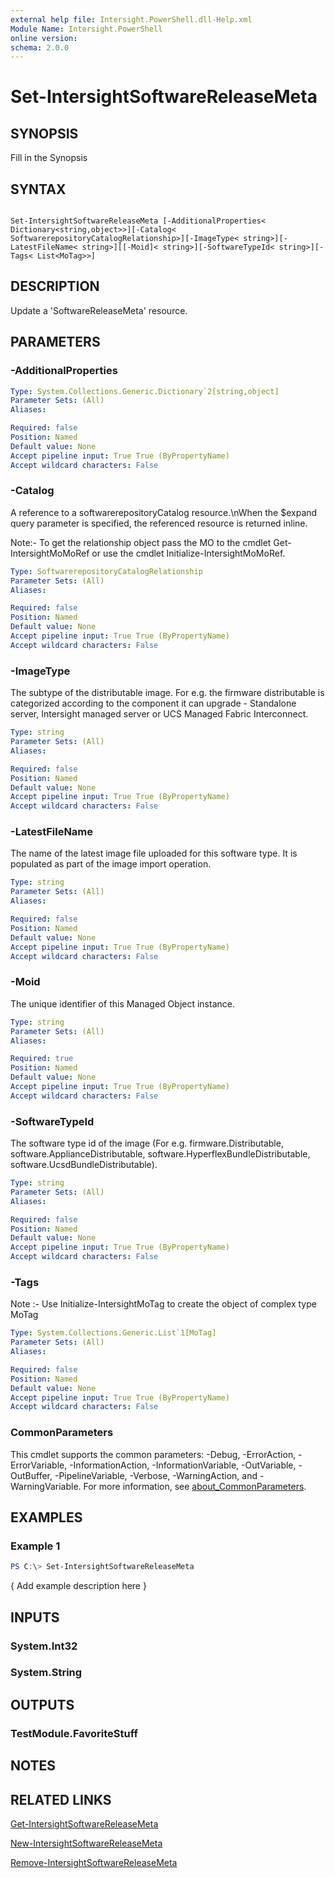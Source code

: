 ```yaml
---
external help file: Intersight.PowerShell.dll-Help.xml
Module Name: Intersight.PowerShell
online version:
schema: 2.0.0
---
```


# Set-IntersightSoftwareReleaseMeta

## SYNOPSIS
Fill in the Synopsis

## SYNTAX

```

Set-IntersightSoftwareReleaseMeta [-AdditionalProperties< Dictionary<string,object>>][-Catalog< SoftwarerepositoryCatalogRelationship>][-ImageType< string>][-LatestFileName< string>][[-Moid]< string>][-SoftwareTypeId< string>][-Tags< List<MoTag>>]

```

## DESCRIPTION
Update a &apos;SoftwareReleaseMeta&apos; resource.

## PARAMETERS

### -AdditionalProperties


```yaml
Type: System.Collections.Generic.Dictionary`2[string,object]
Parameter Sets: (All)
Aliases:

Required: false
Position: Named
Default value: None
Accept pipeline input: True True (ByPropertyName)
Accept wildcard characters: False
```

### -Catalog
A reference to a softwarerepositoryCatalog resource.\nWhen the $expand query parameter is specified, the referenced resource is returned inline.

 Note:- To get the relationship object pass the MO to the cmdlet Get-IntersightMoMoRef 
or use the cmdlet Initialize-IntersightMoMoRef.

```yaml
Type: SoftwarerepositoryCatalogRelationship
Parameter Sets: (All)
Aliases:

Required: false
Position: Named
Default value: None
Accept pipeline input: True True (ByPropertyName)
Accept wildcard characters: False
```

### -ImageType
The subtype of the distributable image. For e.g. the firmware distributable is categorized according to the component it can upgrade - Standalone server, Intersight managed server or UCS Managed Fabric Interconnect.

```yaml
Type: string
Parameter Sets: (All)
Aliases:

Required: false
Position: Named
Default value: None
Accept pipeline input: True True (ByPropertyName)
Accept wildcard characters: False
```

### -LatestFileName
The name of the latest image file uploaded for this software type. It is populated as part of the image import operation.

```yaml
Type: string
Parameter Sets: (All)
Aliases:

Required: false
Position: Named
Default value: None
Accept pipeline input: True True (ByPropertyName)
Accept wildcard characters: False
```

### -Moid
The unique identifier of this Managed Object instance.

```yaml
Type: string
Parameter Sets: (All)
Aliases:

Required: true
Position: Named
Default value: None
Accept pipeline input: True True (ByPropertyName)
Accept wildcard characters: False
```

### -SoftwareTypeId
The software type id of the image (For e.g. firmware.Distributable, software.ApplianceDistributable, software.HyperflexBundleDistributable, software.UcsdBundleDistributable).

```yaml
Type: string
Parameter Sets: (All)
Aliases:

Required: false
Position: Named
Default value: None
Accept pipeline input: True True (ByPropertyName)
Accept wildcard characters: False
```

### -Tags


Note :- Use Initialize-IntersightMoTag to create the object of complex type MoTag

```yaml
Type: System.Collections.Generic.List`1[MoTag]
Parameter Sets: (All)
Aliases:

Required: false
Position: Named
Default value: None
Accept pipeline input: True True (ByPropertyName)
Accept wildcard characters: False
```


### CommonParameters
This cmdlet supports the common parameters: -Debug, -ErrorAction, -ErrorVariable, -InformationAction, -InformationVariable, -OutVariable, -OutBuffer, -PipelineVariable, -Verbose, -WarningAction, and -WarningVariable. For more information, see [about_CommonParameters](http://go.microsoft.com/fwlink/?LinkID=113216).

## EXAMPLES

### Example 1
```powershell
PS C:\> Set-IntersightSoftwareReleaseMeta
```

{ Add example description here }

## INPUTS

### System.Int32

### System.String

## OUTPUTS

### TestModule.FavoriteStuff

## NOTES

## RELATED LINKS

[Get-IntersightSoftwareReleaseMeta](./Get-IntersightSoftwareReleaseMeta.md)

[New-IntersightSoftwareReleaseMeta](./New-IntersightSoftwareReleaseMeta.md)

[Remove-IntersightSoftwareReleaseMeta](./Remove-IntersightSoftwareReleaseMeta.md)
